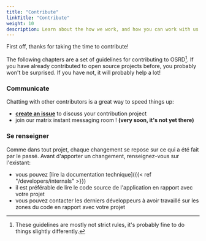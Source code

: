 ```yaml
---
title: "Contribute"
linkTitle: "Contribute"
weight: 10
description: Learn about the how we work, and how you can work with us
---
```


First off, thanks for taking the time to contribute!

The following chapters are a set of guidelines for contributing to OSRD[^guidelines-not-rules]. If you have already contributed to open source projects before, you probably won't be surprised.
If you have not, it will probably help a lot!

### Communicate

Chatting with other contributors is a great way to speed things up:

 - [**create an issue**](https://github.com/DGEXSolutions/osrd/issues/new/choose) to discuss your contribution project
 - join our matrix instant messaging room ! **(very soon, it's not yet there)**

### Se renseigner

Comme dans tout projet, chaque changement se repose sur ce qui a été fait par le passé.
Avant d'apporter un changement, renseignez-vous sur l'existant:

 - vous pouvez [lire la documentation technique]({{< ref "/developers/internals" >}})
 - il est préférable de lire le code source de l'application en rapport avec votre projet
 - vous pouvez contacter les derniers développeurs à avoir travaillé sur les zones du code en rapport avec votre projet


[^guidelines-not-rules]: These guidelines are mostly not strict rules, it's probably fine to do things slightly differently.